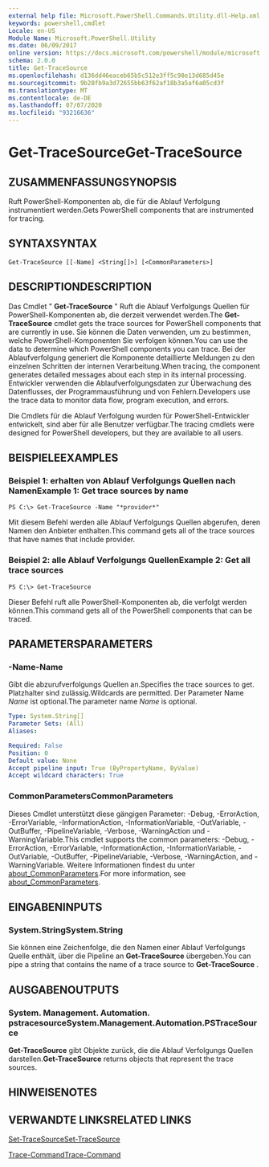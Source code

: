 ```yaml
---
external help file: Microsoft.PowerShell.Commands.Utility.dll-Help.xml
keywords: powershell,cmdlet
Locale: en-US
Module Name: Microsoft.PowerShell.Utility
ms.date: 06/09/2017
online version: https://docs.microsoft.com/powershell/module/microsoft.powershell.utility/get-tracesource?view=powershell-6&WT.mc_id=ps-gethelp
schema: 2.0.0
title: Get-TraceSource
ms.openlocfilehash: d136dd46eaceb65b5c512e3ff5c98e13d685d45e
ms.sourcegitcommit: 9b28fb9a3d72655bb63f62af18b3a5af6a05cd3f
ms.translationtype: MT
ms.contentlocale: de-DE
ms.lasthandoff: 07/07/2020
ms.locfileid: "93216636"
---
```

# <span data-ttu-id="e5383-103">Get-TraceSource</span><span class="sxs-lookup"><span data-stu-id="e5383-103">Get-TraceSource</span></span>

## <span data-ttu-id="e5383-104">ZUSAMMENFASSUNG</span><span class="sxs-lookup"><span data-stu-id="e5383-104">SYNOPSIS</span></span>
<span data-ttu-id="e5383-105">Ruft PowerShell-Komponenten ab, die für die Ablauf Verfolgung instrumentiert werden.</span><span class="sxs-lookup"><span data-stu-id="e5383-105">Gets PowerShell components that are instrumented for tracing.</span></span>

## <span data-ttu-id="e5383-106">SYNTAX</span><span class="sxs-lookup"><span data-stu-id="e5383-106">SYNTAX</span></span>

```
Get-TraceSource [[-Name] <String[]>] [<CommonParameters>]
```

## <span data-ttu-id="e5383-107">DESCRIPTION</span><span class="sxs-lookup"><span data-stu-id="e5383-107">DESCRIPTION</span></span>

<span data-ttu-id="e5383-108">Das Cmdlet " **Get-TraceSource** " Ruft die Ablauf Verfolgungs Quellen für PowerShell-Komponenten ab, die derzeit verwendet werden.</span><span class="sxs-lookup"><span data-stu-id="e5383-108">The **Get-TraceSource** cmdlet gets the trace sources for PowerShell components that are currently in use.</span></span>
<span data-ttu-id="e5383-109">Sie können die Daten verwenden, um zu bestimmen, welche PowerShell-Komponenten Sie verfolgen können.</span><span class="sxs-lookup"><span data-stu-id="e5383-109">You can use the data to determine which PowerShell components you can trace.</span></span>
<span data-ttu-id="e5383-110">Bei der Ablaufverfolgung generiert die Komponente detaillierte Meldungen zu den einzelnen Schritten der internen Verarbeitung.</span><span class="sxs-lookup"><span data-stu-id="e5383-110">When tracing, the component generates detailed messages about each step in its internal processing.</span></span>
<span data-ttu-id="e5383-111">Entwickler verwenden die Ablaufverfolgungsdaten zur Überwachung des Datenflusses, der Programmausführung und von Fehlern.</span><span class="sxs-lookup"><span data-stu-id="e5383-111">Developers use the trace data to monitor data flow, program execution, and errors.</span></span>

<span data-ttu-id="e5383-112">Die Cmdlets für die Ablauf Verfolgung wurden für PowerShell-Entwickler entwickelt, sind aber für alle Benutzer verfügbar.</span><span class="sxs-lookup"><span data-stu-id="e5383-112">The tracing cmdlets were designed for PowerShell developers, but they are available to all users.</span></span>

## <span data-ttu-id="e5383-113">BEISPIELE</span><span class="sxs-lookup"><span data-stu-id="e5383-113">EXAMPLES</span></span>

### <span data-ttu-id="e5383-114">Beispiel 1: erhalten von Ablauf Verfolgungs Quellen nach Namen</span><span class="sxs-lookup"><span data-stu-id="e5383-114">Example 1: Get trace sources by name</span></span>

```
PS C:\> Get-TraceSource -Name "*provider*"
```

<span data-ttu-id="e5383-115">Mit diesem Befehl werden alle Ablauf Verfolgungs Quellen abgerufen, deren Namen den Anbieter enthalten.</span><span class="sxs-lookup"><span data-stu-id="e5383-115">This command gets all of the trace sources that have names that include provider.</span></span>

### <span data-ttu-id="e5383-116">Beispiel 2: alle Ablauf Verfolgungs Quellen</span><span class="sxs-lookup"><span data-stu-id="e5383-116">Example 2: Get all trace sources</span></span>

```
PS C:\> Get-TraceSource
```

<span data-ttu-id="e5383-117">Dieser Befehl ruft alle PowerShell-Komponenten ab, die verfolgt werden können.</span><span class="sxs-lookup"><span data-stu-id="e5383-117">This command gets all of the PowerShell components that can be traced.</span></span>

## <span data-ttu-id="e5383-118">PARAMETERS</span><span class="sxs-lookup"><span data-stu-id="e5383-118">PARAMETERS</span></span>

### <span data-ttu-id="e5383-119">-Name</span><span class="sxs-lookup"><span data-stu-id="e5383-119">-Name</span></span>

<span data-ttu-id="e5383-120">Gibt die abzurufverfolgungs Quellen an.</span><span class="sxs-lookup"><span data-stu-id="e5383-120">Specifies the trace sources to get.</span></span>
<span data-ttu-id="e5383-121">Platzhalter sind zulässig.</span><span class="sxs-lookup"><span data-stu-id="e5383-121">Wildcards are permitted.</span></span>
<span data-ttu-id="e5383-122">Der Parameter Name *Name* ist optional.</span><span class="sxs-lookup"><span data-stu-id="e5383-122">The parameter name *Name* is optional.</span></span>

```yaml
Type: System.String[]
Parameter Sets: (All)
Aliases:

Required: False
Position: 0
Default value: None
Accept pipeline input: True (ByPropertyName, ByValue)
Accept wildcard characters: True
```

### <span data-ttu-id="e5383-123">CommonParameters</span><span class="sxs-lookup"><span data-stu-id="e5383-123">CommonParameters</span></span>

<span data-ttu-id="e5383-124">Dieses Cmdlet unterstützt diese gängigen Parameter: -Debug, -ErrorAction, -ErrorVariable, -InformationAction, -InformationVariable, -OutVariable, -OutBuffer, -PipelineVariable, -Verbose, -WarningAction und -WarningVariable.</span><span class="sxs-lookup"><span data-stu-id="e5383-124">This cmdlet supports the common parameters: -Debug, -ErrorAction, -ErrorVariable, -InformationAction, -InformationVariable, -OutVariable, -OutBuffer, -PipelineVariable, -Verbose, -WarningAction, and -WarningVariable.</span></span> <span data-ttu-id="e5383-125">Weitere Informationen findest du unter [about_CommonParameters](https://go.microsoft.com/fwlink/?LinkID=113216).</span><span class="sxs-lookup"><span data-stu-id="e5383-125">For more information, see [about_CommonParameters](https://go.microsoft.com/fwlink/?LinkID=113216).</span></span>

## <span data-ttu-id="e5383-126">EINGABEN</span><span class="sxs-lookup"><span data-stu-id="e5383-126">INPUTS</span></span>

### <span data-ttu-id="e5383-127">System.String</span><span class="sxs-lookup"><span data-stu-id="e5383-127">System.String</span></span>

<span data-ttu-id="e5383-128">Sie können eine Zeichenfolge, die den Namen einer Ablauf Verfolgungs Quelle enthält, über die Pipeline an **Get-TraceSource** übergeben.</span><span class="sxs-lookup"><span data-stu-id="e5383-128">You can pipe a string that contains the name of a trace source to **Get-TraceSource** .</span></span>

## <span data-ttu-id="e5383-129">AUSGABEN</span><span class="sxs-lookup"><span data-stu-id="e5383-129">OUTPUTS</span></span>

### <span data-ttu-id="e5383-130">System. Management. Automation. pstracesource</span><span class="sxs-lookup"><span data-stu-id="e5383-130">System.Management.Automation.PSTraceSource</span></span>

<span data-ttu-id="e5383-131">**Get-TraceSource** gibt Objekte zurück, die die Ablauf Verfolgungs Quellen darstellen.</span><span class="sxs-lookup"><span data-stu-id="e5383-131">**Get-TraceSource** returns objects that represent the trace sources.</span></span>

## <span data-ttu-id="e5383-132">HINWEISE</span><span class="sxs-lookup"><span data-stu-id="e5383-132">NOTES</span></span>

## <span data-ttu-id="e5383-133">VERWANDTE LINKS</span><span class="sxs-lookup"><span data-stu-id="e5383-133">RELATED LINKS</span></span>

[<span data-ttu-id="e5383-134">Set-TraceSource</span><span class="sxs-lookup"><span data-stu-id="e5383-134">Set-TraceSource</span></span>](Set-TraceSource.md)

[<span data-ttu-id="e5383-135">Trace-Command</span><span class="sxs-lookup"><span data-stu-id="e5383-135">Trace-Command</span></span>](Trace-Command.md)
